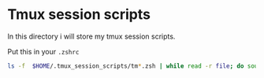 # Tmux session scripts

In this directory i will store my tmux session scripts.

Put this in your `.zshrc`
````bash
ls -f  $HOME/.tmux_session_scripts/tm*.zsh | while read -r file; do source $file; done
````
